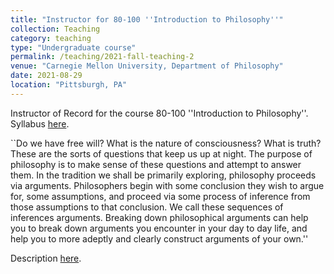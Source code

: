 ```yaml
---
title: "Instructor for 80-100 ''Introduction to Philosophy''"
collection: Teaching
category: teaching
type: "Undergraduate course"
permalink: /teaching/2021-fall-teaching-2
venue: "Carnegie Mellon University, Department of Philosophy"
date: 2021-08-29
location: "Pittsburgh, PA"
---
```


Instructor of Record for the course 80-100 ''Introduction to Philosophy''. Syllabus [here](http://philip-sink.github.io/files/80100SyllabusSpr2024.pdf).

``Do we have free will? What is the nature of consciousness? What is truth? These are the sorts of questions
that keep us up at night. The purpose of philosophy is to make sense of these questions and attempt to answer
them. In the tradition we shall be primarily exploring, philosophy proceeds via arguments. Philosophers
begin with some conclusion they wish to argue for, some assumptions, and proceed via some process of
inference from those assumptions to that conclusion. We call these sequences of inferences arguments.
Breaking down philosophical arguments can help you to break down arguments you encounter in your day
to day life, and help you to more adeptly and clearly construct arguments of your own.''

Description [here](http://coursecatalog.web.cmu.edu/schools-colleges/dietrichcollegeofhumanitiesandsocialsciences/departmentofphilosophy/courses/).
